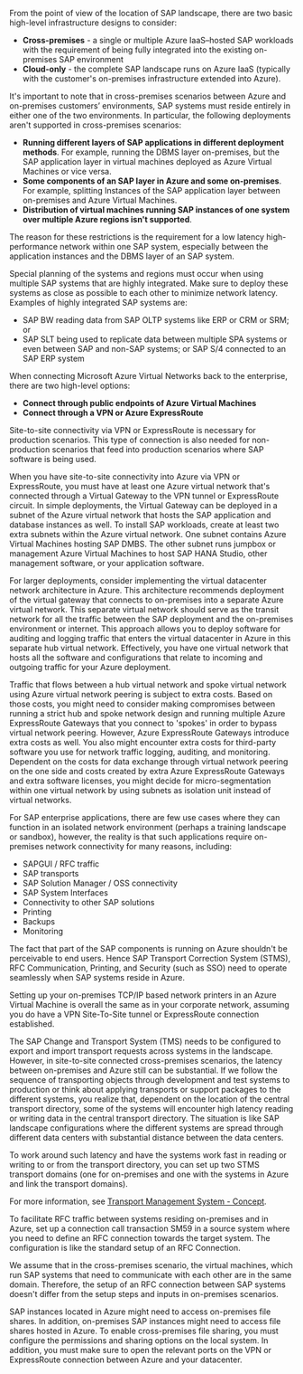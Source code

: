 From the point of view of the location of SAP landscape, there are two basic high-level infrastructure designs to consider:

- **Cross-premises** \- a single or multiple Azure IaaS–hosted SAP workloads with the requirement of being fully integrated into the existing on-premises SAP environment
- **Cloud-only** \- the complete SAP landscape runs on Azure IaaS (typically with the customer's on-premises infrastructure extended into Azure).

It's important to note that in cross-premises scenarios between Azure and on-premises customers’ environments, SAP systems must reside entirely in either one of the two environments. In particular, the following deployments aren't supported in cross-premises scenarios:

- **Running different layers of SAP applications in different deployment methods**. For example, running the DBMS layer on-premises, but the SAP application layer in virtual machines deployed as Azure Virtual Machines or vice versa.
- **Some components of an SAP layer in Azure and some on-premises**. For example, splitting Instances of the SAP application layer between on-premises and Azure Virtual Machines.
- **Distribution of virtual machines running SAP instances of one system over multiple Azure regions isn't supported**.

The reason for these restrictions is the requirement for a low latency high-performance network within one SAP system, especially between the application instances and the DBMS layer of an SAP system.

Special planning of the systems and regions must occur when using multiple SAP systems that are highly integrated. Make sure to deploy these systems as close as possible to each other to minimize network latency. Examples of highly integrated SAP systems are:

- SAP BW reading data from SAP OLTP systems like ERP or CRM or SRM; or
- SAP SLT being used to replicate data between multiple SPA systems or even between SAP and non-SAP systems; or SAP S/4 connected to an SAP ERP system

When connecting Microsoft Azure Virtual Networks back to the enterprise, there are two high-level options:

- **Connect through public endpoints of Azure Virtual Machines**
- **Connect through a VPN or Azure ExpressRoute**

Site-to-site connectivity via VPN or ExpressRoute is necessary for production scenarios. This type of connection is also needed for non-production scenarios that feed into production scenarios where SAP software is being used.

When you have site-to-site connectivity into Azure via VPN or ExpressRoute, you must have at least one Azure virtual network that's connected through a Virtual Gateway to the VPN tunnel or ExpressRoute circuit. In simple deployments, the Virtual Gateway can be deployed in a subnet of the Azure virtual network that hosts the SAP application and database instances as well. To install SAP workloads, create at least two extra subnets within the Azure virtual network. One subnet contains Azure Virtual Machines hosting SAP DMBS. The other subnet runs jumpbox or management Azure Virtual Machines to host SAP HANA Studio, other management software, or your application software.

For larger deployments, consider implementing the virtual datacenter network architecture in Azure. This architecture recommends deployment of the virtual gateway that connects to on-premises into a separate Azure virtual network. This separate virtual network should serve as the transit network for all the traffic between the SAP deployment and the on-premises environment or internet. This approach allows you to deploy software for auditing and logging traffic that enters the virtual datacenter in Azure in this separate hub virtual network. Effectively, you have one virtual network that hosts all the software and configurations that relate to incoming and outgoing traffic for your Azure deployment.

Traffic that flows between a hub virtual network and spoke virtual network using Azure virtual network peering is subject to extra costs. Based on those costs, you might need to consider making compromises between running a strict hub and spoke network design and running multiple Azure ExpressRoute Gateways that you connect to 'spokes' in order to bypass virtual network peering. However, Azure ExpressRoute Gateways introduce extra costs as well. You also might encounter extra costs for third-party software you use for network traffic logging, auditing, and monitoring. Dependent on the costs for data exchange through virtual network peering on the one side and costs created by extra Azure ExpressRoute Gateways and extra software licenses, you might decide for micro-segmentation within one virtual network by using subnets as isolation unit instead of virtual networks.

For SAP enterprise applications, there are few use cases where they can function in an isolated network environment (perhaps a training landscape or sandbox), however, the reality is that such applications require on-premises network connectivity for many reasons, including:

- SAPGUI / RFC traffic
- SAP transports
- SAP Solution Manager / OSS connectivity
- SAP System Interfaces
- Connectivity to other SAP solutions
- Printing
- Backups
- Monitoring

The fact that part of the SAP components is running on Azure shouldn't be perceivable to end users. Hence SAP Transport Correction System (STMS), RFC Communication, Printing, and Security (such as SSO) need to operate seamlessly when SAP systems reside in Azure.

Setting up your on-premises TCP/IP based network printers in an Azure Virtual Machine is overall the same as in your corporate network, assuming you do have a VPN Site-To-Site tunnel or ExpressRoute connection established.

The SAP Change and Transport System (TMS) needs to be configured to export and import transport requests across systems in the landscape. However, in site-to-site connected cross-premises scenarios, the latency between on-premises and Azure still can be substantial. If we follow the sequence of transporting objects through development and test systems to production or think about applying transports or support packages to the different systems, you realize that, dependent on the location of the central transport directory, some of the systems will encounter high latency reading or writing data in the central transport directory. The situation is like SAP landscape configurations where the different systems are spread through different data centers with substantial distance between the data centers.

To work around such latency and have the systems work fast in reading or writing to or from the transport directory, you can set up two STMS transport domains (one for on-premises and one with the systems in Azure and link the transport domains).

For more information, see [Transport Management System - Concept](https://help.sap.com/saphelp_me60/helpdata/en/c4/6045377b52253de10000009b38f889/content.htm).

To facilitate RFC traffic between systems residing on-premises and in Azure, set up a connection call transaction SM59 in a source system where you need to define an RFC connection towards the target system. The configuration is like the standard setup of an RFC Connection.

We assume that in the cross-premises scenario, the virtual machines, which run SAP systems that need to communicate with each other are in the same domain. Therefore, the setup of an RFC connection between SAP systems doesn't differ from the setup steps and inputs in on-premises scenarios.

SAP instances located in Azure might need to access on-premises file shares. In addition, on-premises SAP instances might need to access file shares hosted in Azure. To enable cross-premises file sharing, you must configure the permissions and sharing options on the local system. In addition, you must make sure to open the relevant ports on the VPN or ExpressRoute connection between Azure and your datacenter.
